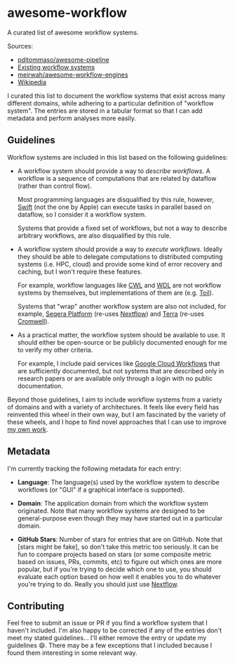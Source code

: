 # awesome-workflow

A curated list of awesome workflow systems.

Sources:
- [pditommaso/awesome-pipeline](https://github.com/pditommaso/awesome-pipeline)
- [Existing workflow systems](https://github.com/common-workflow-language/common-workflow-language/wiki/Existing-Workflow-systems)
- [meirwah/awesome-workflow-engines](https://github.com/meirwah/awesome-workflow-engines)
- [Wikipedia](https://en.wikipedia.org/wiki/Workflow_management_system)

I curated this list to document the workflow systems that exist across many different domains, while adhering to a particular definition of "workflow system". The entries are stored in a tabular format so that I can add metadata and perform analyses more easily.

## Guidelines

Workflow systems are included in this list based on the following guidelines:

- A workflow system should provide a way to _describe workflows_. A workflow is a sequence of computations that are related by dataflow (rather than control flow).

  Most programming languages are disqualified by this rule, however, [Swift](http://swift-lang.org/) (not the one by Apple) can execute tasks in parallel based on dataflow, so I consider it a workflow system.

  Systems that provide a fixed set of workflows, but not a way to describe arbitrary workflows, are also disqualified by this rule.

- A workflow system should provide a way to _execute workflows_. Ideally they should be able to delegate computations to distributed computing systems (i.e. HPC, cloud) and provide some kind of error recovery and caching, but I won't require these features.

  For example, workflow languages like [CWL](https://www.commonwl.org/) and [WDL](https://openwdl.org/) are not workflow systems by themselves, but implementations of them are (e.g. [Toil](https://github.com/DataBiosphere/toil)).

  Systems that "wrap" another workflow system are also not included, for example, [Seqera Platform](https://seqera.io/platform/) (re-uses [Nextflow](https://github.com/nextflow-io/nextflow)) and [Terra](https://terra.bio/) (re-uses [Cromwell](https://github.com/broadinstitute/cromwell)).

- As a practical matter, the workflow system should be available to use. It should either be open-source or be publicly documented enough for me to verify my other criteria.

  For example, I include paid services like [Google Cloud Workflows](https://cloud.google.com/workflows) that are sufficiently documented, but not systems that are described only in research papers or are available only through a login with no public documentation.

Beyond those guidelines, I aim to include workflow systems from a variety of domains and with a variety of architectures. It feels like every field has reinvented this wheel in their own way, but I am fascinated by the variety of these wheels, and I hope to find novel approaches that I can use to improve [my own work](https://github.com/nextflow-io/nextflow/pulls/bentsherman).

## Metadata

I'm currently tracking the following metadata for each entry:

- **Language**: The language(s) used by the workflow system to describe workflows (or "GUI" if a graphical interface is supported).

- **Domain**: The application domain from which the workflow system originated. Note that many workflow systems are designed to be general-purpose even though they may have started out in a particular domain.

- **GitHub Stars**: Number of stars for entries that are on GitHub. Note that [stars might be fake], so don't take this metric too seriously. It can be fun to compare projects based on stars (or some composite metric based on issues, PRs, commits, etc) to figure out which ones are more popular, but if you're trying to decide which one to use, you should evaluate each option based on how well it enables you to do whatever you're trying to do. Really you should just use [Nextflow](https://github.com/nextflow-io/nextflow/commits?author=bentsherman).

## Contributing

Feel free to submit an issue or PR if you find a workflow system that I haven't included. I'm also happy to be corrected if any of the entries don't meet my stated guidelines... I'll either remove the entry or update my guidelines 😄. There may be a few exceptions that I included because I found them interesting in some relevant way.
